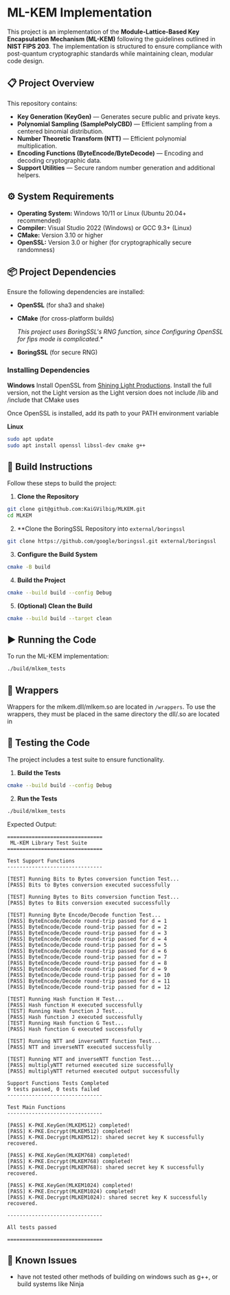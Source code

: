 ﻿# ML-KEM Implementation

This project is an implementation of the **Module-Lattice-Based Key Encapsulation Mechanism (ML-KEM)** following the guidelines outlined in **NIST FIPS 203**. The implementation is structured to ensure compliance with post-quantum cryptographic standards while maintaining clean, modular code design.

## 📋 Project Overview
This repository contains:
- **Key Generation (KeyGen)** — Generates secure public and private keys.
- **Polynomial Sampling (SamplePolyCBD)** — Efficient sampling from a centered binomial distribution.
- **Number Theoretic Transform (NTT)** — Efficient polynomial multiplication.
- **Encoding Functions (ByteEncode/ByteDecode)** — Encoding and decoding cryptographic data.
- **Support Utilities** — Secure random number generation and additional helpers.

## ⚙️ System Requirements
- **Operating System:** Windows 10/11 or Linux (Ubuntu 20.04+ recommended)
- **Compiler:** Visual Studio 2022 (Windows) or GCC 9.3+ (Linux)
- **CMake:** Version 3.10 or higher
- **OpenSSL:** Version 3.0 or higher (for cryptographically secure randomness)

## 📦 Project Dependencies
Ensure the following dependencies are installed:
- **OpenSSL** (for sha3 and shake)
- **CMake** (for cross-platform builds)

  *This project uses BoringSSL's RNG function, since Configuring OpenSSL for fips mode is complicated.**
- **BoringSSL** (for secure RNG)

### Installing Dependencies
**Windows**
Install OpenSSL from [Shining Light Productions](https://slproweb.com/products/Win32OpenSSL.html).
Install the full version, not the Light version as the Light version does not include /lib and /include that 
CMake uses

Once OpenSSL is installed, add its path to your PATH environment variable

**Linux**
```sh
sudo apt update
sudo apt install openssl libssl-dev cmake g++
```

## 🚀 Build Instructions
Follow these steps to build the project:

1. **Clone the Repository**
```sh
git clone git@github.com:KaiGVilbig/MLKEM.git
cd MLKEM
```

2. **Clone the BoringSSL Repository into `external/boringssl`
```sh
git clone https://github.com/google/boringssl.git external/boringssl
```

3. **Configure the Build System**
```sh
cmake -B build
```

4. **Build the Project**
```sh
cmake --build build --config Debug
```

5. **(Optional) Clean the Build**
```sh
cmake --build build --target clean
```

## ▶️ Running the Code
To run the ML-KEM implementation:

```sh
./build/mlkem_tests
```

## 🎁 Wrappers
Wrappers for the mlkem.dll/mlkem.so are located in `/wrappers`. To use the wrappers, they must be placed in the same directory the dll/.so are located in

## 🧪 Testing the Code
The project includes a test suite to ensure functionality.

1. **Build the Tests**
```sh
cmake --build build --config Debug
```

2. **Run the Tests**
```sh
./build/mlkem_tests
```

Expected Output:
```
===============================
 ML-KEM Library Test Suite
===============================

Test Support Functions
-------------------------------

[TEST] Running Bits to Bytes conversion function Test...
[PASS] Bits to Bytes conversion executed successfully

[TEST] Running Bytes to Bits conversion function Test...
[PASS] Bytes to Bits conversion executed successfully

[TEST] Running Byte Encode/Decode function Test...
[PASS] ByteEncode/Decode round-trip passed for d = 1
[PASS] ByteEncode/Decode round-trip passed for d = 2
[PASS] ByteEncode/Decode round-trip passed for d = 3
[PASS] ByteEncode/Decode round-trip passed for d = 4
[PASS] ByteEncode/Decode round-trip passed for d = 5
[PASS] ByteEncode/Decode round-trip passed for d = 6
[PASS] ByteEncode/Decode round-trip passed for d = 7
[PASS] ByteEncode/Decode round-trip passed for d = 8
[PASS] ByteEncode/Decode round-trip passed for d = 9
[PASS] ByteEncode/Decode round-trip passed for d = 10
[PASS] ByteEncode/Decode round-trip passed for d = 11
[PASS] ByteEncode/Decode round-trip passed for d = 12

[TEST] Running Hash function H Test...
[PASS] Hash function H executed successfully
[TEST] Running Hash function J Test...
[PASS] Hash function J executed successfully
[TEST] Running Hash function G Test...
[PASS] Hash function G executed successfully

[TEST] Running NTT and inverseNTT function Test...
[PASS] NTT and inverseNTT executed successfully

[TEST] Running NTT and inverseNTT function Test...
[PASS] multiplyNTT returned executed size successfully
[PASS] multiplyNTT returned executed output successfully

Support Functions Tests Completed
9 tests passed, 0 tests failed
-------------------------------

Test Main Functions
-------------------------------

[PASS] K-PKE.KeyGen(MLKEM512) completed!
[PASS] K-PKE.Encrypt(MLKEM512) completed!
[PASS] K-PKE.Decrypt(MLKEM512): shared secret key K successfully recovered.

[PASS] K-PKE.KeyGen(MLKEM768) completed!
[PASS] K-PKE.Encrypt(MLKEM768) completed!
[PASS] K-PKE.Decrypt(MLKEM768): shared secret key K successfully recovered.

[PASS] K-PKE.KeyGen(MLKEM1024) completed!
[PASS] K-PKE.Encrypt(MLKEM1024) completed!
[PASS] K-PKE.Decrypt(MLKEM1024): shared secret key K successfully recovered.

-------------------------------

All tests passed

===============================
```

## 📄 Known Issues
- have not tested other methods of building on windows such as g++, or build systems like Ninja